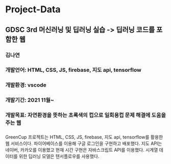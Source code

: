 # Project-Data
## GDSC 3rd 머신러닝 및 딥러닝 실습 -> 딥러닝 코드를 포함한 웹 
### 김나연 

### 개발언어: HTML, CSS, JS, firebase, 지도 api, tensorflow
### 개발환경: vscode
### 개발기간: 2021 11월~
### 개발목표: 자연환경을 뜻하는 초록색의 컵으로 일회용컵 문제 해결에 도움을 주는 웹

### 
GreenCup 프로젝트는 HTML, CSS, JS, firebase, 지도 api, tensorflow를 활용한 웹 서비스이다. 파이어베이스를 이용해 구글 로그인을 구현하고 배포했다. 지도 API는 네이버, 카카오를 이용했고 현재 시간 구현은 자바스크립트 API를 이용했다. 시계열 데이터를 위한 딥러닝 모델은 텐서플로우를 사용했다.

